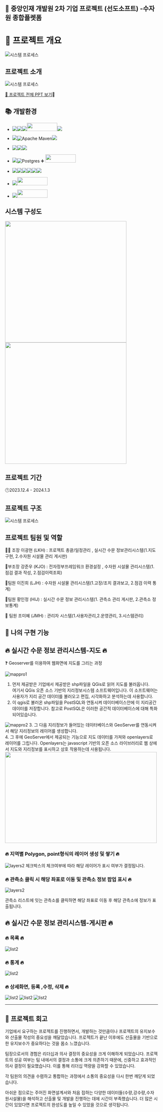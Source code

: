 ## 📣 중앙인재 개발원 2차  기업 프로젝트 (선도소프트) -수자원 종합플렛폼

# 📖 프로젝트 개요
![시스템 프로세스](readme_image/main.PNG)
##  프로젝트 소개 
![시스템 프로세스](readme_image/a.PNG)  

<a href="https://drive.google.com/file/d/1Pdt8rNXoo7mZznG5XDXsVw1NwMi4ak95/view?usp=drive_link">📌 프로젝트 전체 PPT 보기</a>📌 


## 📚 개발환경

- <img src="https://img.shields.io/badge/Framework-%23121011?style=for-the-badge"><img src="https://img.shields.io/badge/springboot-6DB33F?style=for-the-badge&logo=springboot&logoColor=white"><img src="https://img.shields.io/badge/2.7.0-515151?style=for-the-badge"><img src="readme_image/egovframe.PNG" width="100px" height="27px"><img src="https://img.shields.io/badge/4.1-515151?style=for-the-badge">
- <img src="https://img.shields.io/badge/Build-%23121011?style=for-the-badge">![Apache Maven](https://img.shields.io/badge/Apache%20Maven-C71A36?style=for-the-badge&logo=Apache%20Maven&logoColor=white)<img src="https://img.shields.io/badge/4.0-515151?style=for-the-badge">
- <img src="https://img.shields.io/badge/Language-%23121011?style=for-the-badge"><img src="https://img.shields.io/badge/java-%23ED8B00?style=for-the-badge&logo=openjdk&logoColor=white"><img src="https://img.shields.io/badge/11-515151?style=for-the-badge">
- <img src="https://img.shields.io/badge/DATABASE-%23121011?style=for-the-badge">![Postgres](https://img.shields.io/badge/postgres-%23316192.svg?style=for-the-badge&logo=postgresql&logoColor=white) ➕ <img src="readme_image/postgis.PNG" width="100px" height="27px">
- <img src="https://img.shields.io/badge/front-%23121011?style=for-the-badge"><img src="https://img.shields.io/badge/html5-%23E34F26.svg?style=for-the-badge&logo=html5&logoColor=white"><img src="https://img.shields.io/badge/css-%231572B6.svg?style=for-the-badge&logo=css3&logoColor=white"><img src="https://img.shields.io/badge/javascript-%23323330.svg?style=for-the-badge&logo=javascript&logoColor=%23F7DF1E"><img src="https://img.shields.io/badge/jquery-%230769AD.svg?style=for-the-badge&logo=jquery&logoColor=white"><img src="https://img.shields.io/badge/bootstrap-%238511FA.svg?style=for-the-badge&logo=bootstrap&logoColor=white">

- <img src="https://img.shields.io/badge/Library-%23121011?style=for-the-badge"><img src="readme_image/openlayers.PNG" width="100px" height="27px">
- <img src="https://img.shields.io/badge/software-%23121011?style=for-the-badge"><img src="readme_image/geoserver.PNG" width="100px" height="27px">



## 시스템 구성도

<img src="readme_image/sw.PNG" width="400px"><img src="readme_image/gis.PNG" width="400px" >

##  프로젝트 기간
 🕛2023.12.4 - 2024.1.3




## 프로젝트 구조
![시스템 프로세스](readme_image/systemprocess.PNG)


## 프로젝트 팀원 및 역할
👑🧑 조장 이광현 (LKH) : 프로젝트 총괄/일정관리 , 실시간 수문 정보관리시스템(1.지도구현, 
2.수자원 시설물 관리 게시판)

🧑부조장 강준우 (KJO) : 전자정부프레임워크 환경설정 , 수자원 시설물 관리시스템(1.점검 결과 작성, 2.점검이력조회)

👩팀원 이진희 (LJH) : 수자원 시설물 관리시스템(1.고장/조치 결과보고, 2.점검 이력 통계)


👩팀원 황인정 (HIJ) : 실시간 수문 정보 관리시스템(1. 관측소 관리 게시판, 2.관측소 정보통계)


👩 팀원 조미혜 (JMH) : 관리자 시스템(1.사용자관리,2.운영관리, 3.시스템관리)

## 🔭 나의 구현 기능

## 🔥 실시간 수문 정보 관리시스템-지도  🔥  

:question: Geoserver를 이용하여 웹화면에 지도를 그리는 과정

![mappro1](readme_image/mappro1.PNG)
1. 먼저 제공받은 기업에서 제공받은 shp파일을 QGis로 읽어 지도를 불러옵니다.  
여기서 QGis 오픈 소스 기반의 지리정보시스템 소프트웨어입니다. 이 소프트웨어는 사용자가 지리 공간 데이터를 불러오고 편집, 시각화하고 분석하는데 사용합니다.  
2. 이 qgis로 불러온 shp파일을 PostSQL와 연동시켜 데이터베이스안에 이 지리공간 데이터를 저장합니다. 참고로 PostSQL은 이러한 공간적 데이터베이스에 대해 특화되어있습니다.

![mappro2](readme_image/mappro2.PNG)
3. 그 다음 지리정보가 들어있는 데이터베이스와 GeoServer를 연동시켜서 해당 지리정보의 레이어를 생성합니다.   
4. 그 후에 GeoServer에서 제공되는 기능으로 지도 데이터를 가져와 openlayers로 레이어를 그립니다. 
Openlayers는 javascript 기반의 오픈 소스 라이브러리로 웹 상에서 지도와 지리정보를 표시하고 상호 작용하는데 사용됩니다.
<img src="readme_image/layers1.PNG" width="500px" height="300px">


### 🔥 지역별 Polygon, point형식의 레이어 생성 및 쌓기 🔥  
![layers2](readme_image/layers2.PNG)
체크박스의 체크여부에 따라 해당 레이어가 표시 여부가 결정됩니다.


### 🔥 관측소 클릭 시 해당 좌표로 이동 및 관측소 정보 팝업 표시 🔥 
![layers2](readme_image/layers3.PNG)

관측소 리스트에 잇는 관측소를 클릭하면 해당 좌표로 이동 후 해당 관측소에 정보가 표출됩니다.


## 🔥 실시간 수문 정보 관리시스템-게시판 🔥  

### 🔥 목록 🔥  
![list2](readme_image/list1.PNG)

### 🔥 통계 🔥  
![list2](readme_image/list2.PNG)


### 🔥 상세화면, 등록 ,수정, 삭제 🔥  
![list2](readme_image/list3.PNG)
![list2](readme_image/list5.PNG)
![list2](readme_image/list4.PNG)


 
 

---
## 📌 프로젝트 회고 

기업에서 요구하는 프로젝트를 진행하면서, 개발하는 것만큼이나 프로젝트의 유지보수와 산출물 작성의 중요성을 깨달았습니다. 프로젝트가 끝난 이후에도 산출물을 기반으로 한 유지보수가 중요하다는 것을 몸소 느꼈습니다. 

팀장으로서의 경험은 리더십과 의사 결정의 중요성을 크게 이해하게 되었습니다. 프로젝트의 성공 여부는 팀 내에서의 결정과 소통에 크게 의존하기 때문에, 신중하고 효과적인 의사 결정이 필요했습니다. 이를 통해 리더십 역량을 강화할 수 있었습니다.

각 팀원의 의견을 수렴하고 통합하는 과정에서 소통의 중요성을 다시 한번 깨닫게 되었습니다. 

아쉬운 점으로는 주어진 화면설계서와 처음 접하는 다양한 데이터들(수량,강수량,수자원시설물)을 해석하고 산출물 및 개발을 진행하는 데에 시간이 부족했습니다. 더 많은 시간이 있었다면 프로젝트의 완성도를 높일 수 있었을 것으로 생각됩니다.



  
  








